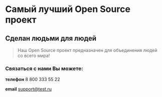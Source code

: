 # Самый лучший Open Source проект

## Сделан людьми для людей

> Наш Open Source проект предназначен для объединения людей со всего мира!

### Связаться с нами Вы можете:

**телефон**
8 800 333 55 22

**email**
support@test.ru
